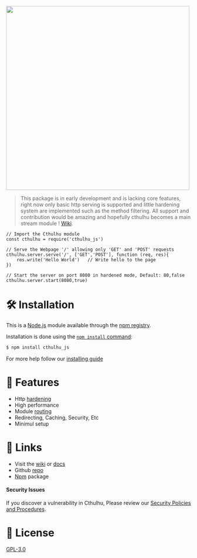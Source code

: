 <img src='https://raw.githubusercontent.com/Techonaut/.github/a4357dbce5072a204c73e4a1896c97340d891417/cdn/img/cthulhu-logo.svg' width='500'>

> This package is in early development and is lacking core features, right now only basic http serving is supported and little hardening system are implemented such as the method filtering. All support and contribution would be amazing and hopefully cthulhu becomes a main stream module ! [Wiki](http://devreece.tech/cthulhu/wiki).

```node
// Import the Cthulhu module
const cthulhu = require('cthulhu_js')

// Serve the Webpage '/' allowing only 'GET' and 'POST' requests
cthulhu.server.serve('/', ['GET','POST'], function (req, res){
    res.write('Hello World')   // Write hello to the page
})

// Start the server on port 8080 in hardened mode, Default: 80,false
cthulhu.server.start(8080,true)

```

# :hammer_and_wrench: Installation

This is a [Node.js](https://nodejs.org/) module available through the
[npm registry](https://www.npmjs.com/).

Installation is done using the
[`npm install` command](https://docs.npmjs.com/getting-started/installing-npm-packages-locally):

```bash
$ npm install cthulhu_js
```
For more help follow our [installing guide](https://github.com/Techonaut/Cthulhu/wiki/Installation-guide)

# :toolbox: Features
- Http [hardening](https://en.wikipedia.org/wiki/Hardening_(computing))
- High performance
- Module [routing](https://en.wikipedia.org/wiki/Routing)
- Redirecting, Caching, Security, Etc
- Minimul setup

# :paperclip: Links
- Visit the [wiki](https://github.com/Techonaut/Cthulhu/wiki) or [docs](https://github.com/Techonaut/Cthulhu/wiki/Docs)
- Github [repo](https://github.com/Techonaut/Cthulhu/)
- [Npm](https://www.npmjs.com/package/cthulhu_js) package

#### Security Issues
If you discover a vulnerability in Cthulhu, Please review our [Security Policies and Procedures](https://github.com/Techonaut/Cthulhu/blob/Development/SECURITY.md).

# :scroll: License
[GPL-3.0](https://github.com/Techonaut/Cthulhu/blob/Production/LICENSE)
 
